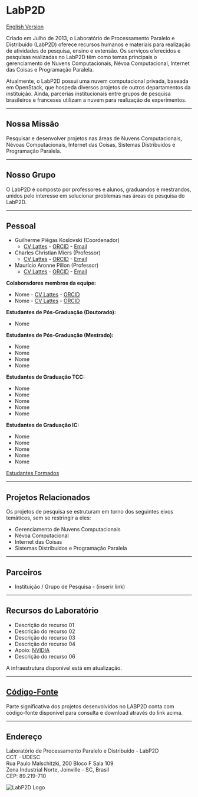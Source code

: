 <!-- LabP2D -->

<h1>LabP2D</h1>

<p><a href="index_en.md">English Version</a></p>


<p>
  Criado em Julho de 2013, o Laboratório de Processamento Paralelo e Distribuído (LabP2D) oferece recursos humanos e materiais para realização de atividades de pesquisa, ensino e extensão. Os serviços oferecidos e pesquisas realizadas no LabP2D têm como temas principais o gerenciamento de Nuvens Computacionais, Névoa Computacional, Internet das Coisas e Programação Paralela.
</p>
<p>
  Atualmente, o LabP2D possui uma nuvem computacional privada, baseada em OpenStack, que hospeda diversos projetos de outros departamentos da instituição. Ainda, parcerias institucionais entre grupos de pesquisa brasileiros e franceses utilizam a nuvem para realização de experimentos.
</p>

<hr>

<h2>Nossa Missão</h2>
<p>
  Pesquisar e desenvolver projetos nas áreas de Nuvens Computacionais, Névoas Computacionais, Internet das Coisas, Sistemas Distribuídos e Programação Paralela.
</p>

<hr>

<h2>Nosso Grupo</h2>
<p>
  O LabP2D é composto por professores e alunos, graduandos e mestrandos, unidos pelo interesse em solucionar problemas nas áreas de pesquisa do LabP2D.
</p>

<hr>

<h2>Pessoal</h2>

<ul>
  <li>Guilherme Piêgas Koslovski (Coordenador)
    <ul>
      <li>
        <a href="http://lattes.cnpq.br/2749773427704993" target="_blank" rel="noopener">CV Lattes</a> - 
        <a href="https://orcid.org/0000-0003-4936-1619" target="_blank" rel="noopener">ORCID</a> - 
        <a href="mailto:guilherme.koslovski@udesc.br">Email</a>
      </li>
    </ul>
  </li>

  <li>Charles Christian Miers (Professor)
    <ul>
      <li>
        <a href="http://lattes.cnpq.br/1630057446729066" target="_blank" rel="noopener">CV Lattes</a> - 
        <a href="https://orcid.org/0000-0002-1976-0478" target="_blank" rel="noopener">ORCID</a> - 
        <a href="mailto:charles.miers@udesc.br">Email</a>
      </li>
    </ul>
  </li>

  <li>Maurício Aronne Pillon (Professor)
    <ul>
      <li>
        <a href="http://lattes.cnpq.br/3752298390911021" target="_blank" rel="noopener">CV Lattes</a> - 
        <a href="https://orcid.org/0000-0001-7634-6823" target="_blank" rel="noopener">ORCID</a> - 
        <a href="mailto:mauricio.pillon@udesc.br">Email</a>
      </li>
    </ul>
  </li>
</ul>

<b>Colaboradores membros da equipe:</b>
<ul>
  <li>Nome - <a href="#" target="_blank" rel="noopener">CV Lattes</a> - <a href="#" target="_blank" rel="noopener">ORCID</a></li>
  <li>Nome - <a href="#" target="_blank" rel="noopener">CV Lattes</a> - <a href="#" target="_blank" rel="noopener">ORCID</a></li>
</ul>

<b>Estudantes de Pós-Graduação (Doutorado):</b>
<ul>
  <li>Nome</li>
</ul>

<b>Estudantes de Pós-Graduação (Mestrado):</b>
<ul>
  <li>Nome</li>
  <li>Nome</li>
  <li>Nome</li>
  <li>Nome</li>
</ul>

<b>Estudantes de Graduação TCC:</b>
<ul>
  <li>Nome</li>
  <li>Nome</li>
  <li>Nome</li>
  <li>Nome</li>
  <li>Nome</li>
</ul>

<b>Estudantes de Graduação IC:</b>
<ul>
  <li>Nome</li>
  <li>Nome</li>
  <li>Nome</li>
  <li>Nome</li>
  <li>Nome</li>
</ul>

<a href="https://paullollima.github.io/_site/index.html" target="_blank" rel="noopener">Estudantes Formados</a>

<hr>

<h2>Projetos Relacionados</h2>
<p>Os projetos de pesquisa se estruturam em torno dos seguintes eixos temáticos, sem se restringir a eles:</p>

<ul>
  <li>Gerenciamento de Nuvens Computacionais</li>
  <li>Névoa Computacional</li>
  <li>Internet das Coisas</li>
  <li>Sistemas Distribuídos e Programação Paralela</li>
</ul>

<hr>

<h2>Parceiros</h2>
<ul>
  <li>Instituição / Grupo de Pesquisa - (inserir link)</li>
</ul>

<hr>

<h2>Recursos do Laboratório</h2>
<ul>
  <li>Descrição do recurso 01</li>
  <li>Descrição do recurso 02</li>
  <li>Descrição do recurso 03</li>
  <li>Descrição do recurso 04</li>
  <li>Apoio: <a href="https://www.nvidia.com" target="_blank" rel="noopener">NVIDIA</a></li>
  <li>Descrição do recurso 06</li>
</ul>

<p>A infraestrutura disponível está em atualização.</p>

<hr>

<h2><a href="https://paullollima.github.io/" target="_blank" rel="noopener">Código-Fonte</a></h2>
<p>Parte significativa dos projetos desenvolvidos no LABP2D conta com código-fonte disponível para consulta e download através do link acima.</p>

<hr>

<h2>Endereço</h2>
<p>
  Laboratório de Processamento Paralelo e Distribuído - LabP2D <br>
  CCT - UDESC <br>
  Rua Paulo Malschitzki, 200  Bloco F Sala 109<br>
  Zona Industrial Norte, Joinville - SC, Brasil <br>
  CEP: 89.219-710
</p>

<p>
  <img style="display: block; margin-left: auto; margin-right: auto;" src="https://paullollima.github.io/img/logo1.png" alt="LabP2D Logo" />
</p>
